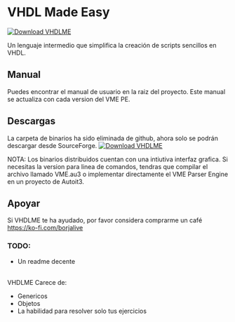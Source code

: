 # VHDL Made Easy
[![Download VHDLME](https://img.shields.io/sourceforge/dt/vhdlme.svg)](https://sourceforge.net/projects/vhdlme/files/latest/download)


Un lenguaje intermedio que simplifica la creación de scripts sencillos en VHDL.
## Manual
Puedes encontrar el manual de usuario en la raiz del proyecto. Este manual se actualiza con cada version del VME PE.
## Descargas
La carpeta de binarios ha sido eliminada de github, ahora solo se podrán descargar desde SourceForge.
[![Download VHDLME](https://a.fsdn.com/con/app/sf-download-button)](https://sourceforge.net/projects/vhdlme/files/latest/download)

NOTA: Los binarios distribuidos cuentan con una intiutiva interfaz grafica. Si necesitas la version para linea de comandos, tendras que compilar el archivo llamado VME.au3 o implementar directamente el VME Parser Engine en un proyecto de Autoit3.
## Apoyar
Si VHDLME te ha ayudado, por favor considera comprarme un café https://ko-fi.com/borjalive
### TODO:
<ul>
  <li>Un readme decente</li>
</ul><br>
VHDLME Carece de:
<ul>
  <li>Genericos</li>
  <li>Objetos</li>
  <li>La habilidad para resolver solo tus ejercicios</li>
</ul>
